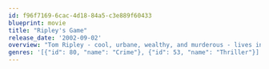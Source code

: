 ```yaml
---
id: f96f7169-6cac-4d18-84a5-c3e889f60433
blueprint: movie
title: "Ripley's Game"
release_date: '2002-09-02'
overview: "Tom Ripley - cool, urbane, wealthy, and murderous - lives in a villa in the Veneto with Luisa, his harpsichord-playing girlfriend. A former business associate from Berlin's underworld pays a call asking Ripley's help in killing a rival. Ripley - ever a student of human nature - initiates a game to turn a mild and innocent local picture framer into a hit man. The artisan, Jonathan Trevanny, who's dying of cancer, has a wife, young son, and little to leave them. If Ripley draws Jonathan into the game, can Ripley maintain control? Does it stop at one killing? What if Ripley develops a conscience?"
genres: '[{"id": 80, "name": "Crime"}, {"id": 53, "name": "Thriller"}]'
---
```

